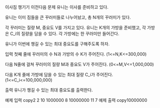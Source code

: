 이사짐 챙기기
이전다음
문제
유니는 이사를 준비하고 있다.

유니는 이미 짐들을 큰 꾸러미들로 나누어놨고, 총 N개의 꾸러미가 있다.

각 꾸러미는 질량 M, 중요도 V를 가지고 있다. 유니는 K개의 가방을 준비했고, 각 가방은 C_i의 질량을 담을 수 있다. 각 가방에는 한 꾸러미만 들어간다.

유니가 이번에 챙길 수 있는 최대 중요도를 구해주도록 하자.

입력
첫째 줄에 꾸러미의 수 N과 가방의 수 K가 주어진다. (1<=N,K<=300,000)

다음 N줄에 걸쳐 꾸러미의 질량 M과 중요도 V가 주어진다. (0<=M,V<=1,000,000)

다음 K개 줄에 가방에 담을 수 있는 최대 질량 C_i가 주어진다. (1<=C_i<=100,000,000)

출력
유니가 챙길 수 있는 최대 중요도를 출력한다.

예제 입력
copy2 2
10 1000000
8 10000000
11
7
예제 출력
copy10000000